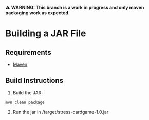 
⚠️ **WARNING: This branch is a work in progress and only maven packaging work as expected.**

# Building a JAR File
## Requirements

- [Maven](https://maven.apache.org/install.html)

## Build Instructions

1. Build the JAR:
```bash
mvn clean package
```

2. Run the jar in /target/stress-cardgame-1.0.jar
